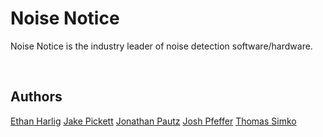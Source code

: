 # Noise Notice

Noise Notice is the industry leader of noise detection software/hardware. 

&nbsp;
&nbsp;

## Authors
[Ethan Harlig](https://github.com/ethanharlig)
[Jake Pickett](https://github.com/jakep11)
[Jonathan Pautz](https://github.com/JPautz)
[Josh Pfeffer](https://github.com/jmpfeffe)
[Thomas Simko](https://github.com/thomassimko)

